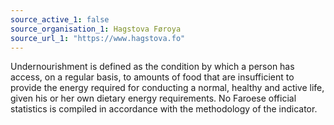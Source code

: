 ```yaml
---
source_active_1: false
source_organisation_1: Hagstova Føroya
source_url_1: "https://www.hagstova.fo"
---
```

Undernourishment is defined as the condition by which a person has access, on a regular basis, to amounts of food that are insufficient to provide the energy required for conducting a normal, healthy and active life, given his or her own dietary energy requirements. No Faroese official statistics is compiled in accordance with the methodology of the indicator.
